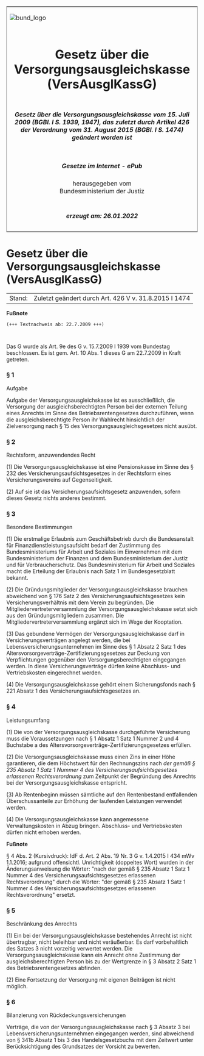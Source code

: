 <span id="DECKBLATT.html"></span>

<table border="0" frame="border" width="100%">

<tr valign="top">

<td align="left">

![bund\_logo](BfJ_2021_Web_de_de.gif)

</td>

<td align="right">

 

</td>

</tr>

<tr align="center" valign="middle">

<td colspan="2">

# Gesetz über die Versorgungsausgleichskasse (VersAusglKassG)

</td>

</tr>

<tr align="center" valign="middle">

<td colspan="2">

##### Gesetz über die Versorgungsausgleichskasse vom 15. Juli 2009 (BGBl. I S. 1939, 1947), das zuletzt durch Artikel 426 der Verordnung vom 31. August 2015 (BGBl. I S. 1474) geändert worden ist

</td>

</tr>

<tr align="center" valign="middle">

<td colspan="2">

  
  

##### Gesetze im Internet - ePub  
  
herausgegeben vom  
Bundesministerium der Justiz

</td>

</tr>

<tr align="center" valign="bottom">

<td colspan="2">

  
  

##### erzeugt am: 26.01.2022

</td>

</tr>

</table>

<span id="BJNR194700009.html"></span>

# Gesetz über die Versorgungsausgleichskasse (VersAusglKassG)

<div>

<div class="jnhtml">

|        |                                                       |
| ------ | ----------------------------------------------------- |
| Stand: | Zuletzt geändert durch Art. 426 V v. 31.8.2015 I 1474 |

</div>

</div>

<div>

  
**Fußnote**

<div class="jnhtml">

<div>

<div class="jurAbsatz">

  

``` 
(+++ Textnachweis ab: 22.7.2009 +++)

 
```

Das G wurde als Art. 9e des G v. 15.7.2009 I 1939 vom Bundestag
beschlossen. Es ist gem. Art. 10 Abs. 1 dieses G am 22.7.2009 in Kraft
getreten.

</div>

</div>

</div>

</div>

<span id="BJNR194700009BJNE000100000.html"></span>

### § 1  
Aufgabe

<div>

<div class="jnhtml">

<div>

<div class="jurAbsatz">

Aufgabe der Versorgungsausgleichskasse ist es ausschließlich, die
Versorgung der ausgleichsberechtigten Person bei der externen Teilung
eines Anrechts im Sinne des Betriebsrentengesetzes durchzuführen, wenn
die ausgleichsberechtigte Person ihr Wahlrecht hinsichtlich der
Zielversorgung nach § 15 des Versorgungsausgleichsgesetzes nicht ausübt.

</div>

</div>

</div>

</div>

<span id="BJNR194700009BJNE000201119.html"></span>

### § 2  
Rechtsform, anzuwendendes Recht

<div>

<div class="jnhtml">

<div>

<div class="jurAbsatz">

(1) Die Versorgungsausgleichskasse ist eine Pensionskasse im Sinne des §
232 des Versicherungsaufsichtsgesetzes in der Rechtsform eines
Versicherungsvereins auf Gegenseitigkeit.

</div>

<div class="jurAbsatz">

(2) Auf sie ist das Versicherungsaufsichtsgesetz anzuwenden, sofern
dieses Gesetz nichts anderes bestimmt.

</div>

</div>

</div>

</div>

<span id="BJNR194700009BJNE000303119.html"></span>

### § 3  
Besondere Bestimmungen

<div>

<div class="jnhtml">

<div>

<div class="jurAbsatz">

(1) Die erstmalige Erlaubnis zum Geschäftsbetrieb durch die
Bundesanstalt für Finanzdienstleistungsaufsicht bedarf der Zustimmung
des Bundesministeriums für Arbeit und Soziales im Einvernehmen mit dem
Bundesministerium der Finanzen und dem Bundesministerium der Justiz und
für Verbraucherschutz. Das Bundesministerium für Arbeit und Soziales
macht die Erteilung der Erlaubnis nach Satz 1 im Bundesgesetzblatt
bekannt.

</div>

<div class="jurAbsatz">

(2) Die Gründungsmitglieder der Versorgungsausgleichskasse brauchen
abweichend von § 176 Satz 2 des Versicherungsaufsichtsgesetzes kein
Versicherungsverhältnis mit dem Verein zu begründen. Die
Mitgliedervertreterversammlung der Versorgungsausgleichskasse setzt sich
aus den Gründungsmitgliedern zusammen. Die
Mitgliedervertreterversammlung ergänzt sich im Wege der Kooptation.

</div>

<div class="jurAbsatz">

(3) Das gebundene Vermögen der Versorgungsausgleichskasse darf in
Versicherungsverträgen angelegt werden, die bei
Lebensversicherungsunternehmen im Sinne des § 1 Absatz 2 Satz 1 des
Altersvorsorgeverträge-Zertifizierungsgesetzes zur Deckung von
Verpflichtungen gegenüber den Versorgungsberechtigten eingegangen
werden. In diese Versicherungsverträge dürfen keine Abschluss- und
Vertriebskosten eingerechnet werden.

</div>

<div class="jurAbsatz">

(4) Die Versorgungsausgleichskasse gehört einem Sicherungsfonds nach §
221 Absatz 1 des Versicherungsaufsichtsgesetzes an.

</div>

</div>

</div>

</div>

<span id="BJNR194700009BJNE000401119.html"></span>

### § 4  
Leistungsumfang

<div>

<div class="jnhtml">

<div>

<div class="jurAbsatz">

(1) Die von der Versorgungsausgleichskasse durchgeführte Versicherung
muss die Voraussetzungen nach § 1 Absatz 1 Satz 1 Nummer 2 und 4
Buchstabe a des Altersvorsorgeverträge-Zertifizierungsgesetzes erfüllen.

</div>

<div class="jurAbsatz">

(2) Die Versorgungsausgleichskasse muss einen Zins in einer Höhe
garantieren, die dem Höchstwert für den Rechnungszins nach
<span style="font-style:italic;">der gemäß § 235 Absatz 1 Satz 1 Nummer
4 des Versicherungsaufsichtsgesetzes erlassenen Rechtsverordnung</span>
zum Zeitpunkt der Begründung des Anrechts bei der
Versorgungsausgleichskasse entspricht.

</div>

<div class="jurAbsatz">

(3) Ab Rentenbeginn müssen sämtliche auf den Rentenbestand entfallenden
Überschussanteile zur Erhöhung der laufenden Leistungen verwendet
werden.

</div>

<div class="jurAbsatz">

(4) Die Versorgungsausgleichskasse kann angemessene Verwaltungskosten in
Abzug bringen. Abschluss- und Vertriebskosten dürfen nicht erhoben
werden.

</div>

</div>

</div>

</div>

<div>

  
**Fußnote**

<div class="jnhtml">

<div>

<div class="jurAbsatz">

§ 4 Abs. 2 (Kursivdruck): IdF d. Art. 2 Abs. 19 Nr. 3 G v. 1.4.2015 I
434 mWv 1.1.2016; aufgrund offensichtl. Unrichtigkeit (doppeltes Wort)
wurden in der Änderungsanweisung die Wörter: "nach der gemäß § 235
Absatz 1 Satz 1 Nummer 4 des Versicherungsaufsichtsgesetzes erlassenen
Rechtsverordnung" durch die Wörter: "der gemäß § 235 Absatz 1 Satz 1
Nummer 4 des Versicherungsaufsichtsgesetzes erlassenen Rechtsverordnung"
ersetzt.

</div>

</div>

</div>

</div>

<span id="BJNR194700009BJNE000501308.html"></span>

### § 5  
Beschränkung des Anrechts

<div>

<div class="jnhtml">

<div>

<div class="jurAbsatz">

(1) Ein bei der Versorgungsausgleichskasse bestehendes Anrecht ist nicht
übertragbar, nicht beleihbar und nicht veräußerbar. Es darf
vorbehaltlich des Satzes 3 nicht vorzeitig verwertet werden. Die
Versorgungsausgleichskasse kann ein Anrecht ohne Zustimmung der
ausgleichsberechtigten Person bis zu der Wertgrenze in § 3 Absatz 2 Satz
1 des Betriebsrentengesetzes abfinden.

</div>

<div class="jurAbsatz">

(2) Eine Fortsetzung der Versorgung mit eigenen Beiträgen ist nicht
möglich.

</div>

</div>

</div>

</div>

<span id="BJNR194700009BJNE000600000.html"></span>

### § 6  
Bilanzierung von Rückdeckungsversicherungen

<div>

<div class="jnhtml">

<div>

<div class="jurAbsatz">

Verträge, die von der Versorgungsausgleichskasse nach § 3 Absatz 3 bei
Lebensversicherungsunternehmen eingegangen werden, sind abweichend von §
341b Absatz 1 bis 3 des Handelsgesetzbuchs mit dem Zeitwert unter
Berücksichtigung des Grundsatzes der Vorsicht zu bewerten.

</div>

</div>

</div>

</div>
